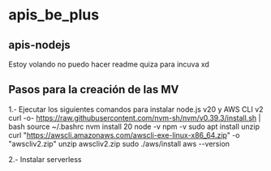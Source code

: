 # apis_be_plus



## apis-nodejs

Estoy volando no puedo hacer readme quiza para incuva
xd 

## Pasos para la creación de las MV
1.- Ejecutar los siguientes comandos para instalar node.js v20 y AWS CLI v2
curl -o- https://raw.githubusercontent.com/nvm-sh/nvm/v0.39.3/install.sh | bash
source ~/.bashrc
nvm install 20
node -v
npm -v
sudo apt install unzip
curl "https://awscli.amazonaws.com/awscli-exe-linux-x86_64.zip" -o "awscliv2.zip"
unzip awscliv2.zip
sudo ./aws/install
aws --version

2.- Instalar serverless

